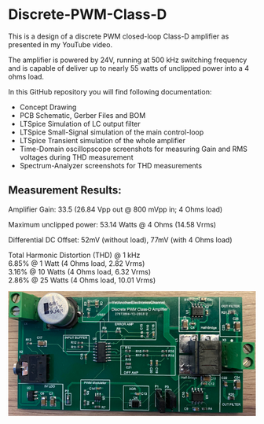 # Discrete-PWM-Class-D
This is a design of a discrete PWM closed-loop Class-D amplifier as presented in my YouTube video.

The amplifier is powered by 24V, running at 500 kHz switching frequency and is capable of deliver up to nearly 55 watts of unclipped power into a 4 ohms load.

In this GitHub repository you will find following documentation:
- Concept Drawing
- PCB Schematic, Gerber Files and BOM
- LTSpice Simulation of LC output filter
- LTSpice Small-Signal simulation of the main control-loop
- LTSpice Transient simulation of the whole amplifier
- Time-Domain oscillopscope screenshots for measuring Gain and RMS voltages during THD measurement
- Spectrum-Analyzer screenshots for THD measurements


## Measurement Results:
Amplifier Gain: 33.5 (26.84 Vpp out @ 800 mVpp in; 4 Ohms load)

Maximum unclipped power: 53.14 Watts @ 4 Ohms (14.58 Vrms)

Differential DC Offset: 52mV (without load), 77mV (with 4 Ohms load)

Total Harmonic Distortion (THD) @ 1 kHz  
6.85% @ 1 Watt (4 Ohms load, 2.82 Vrms)  
3.16% @ 10 Watts (4 Ohms load, 6.32 Vrms)  
2.86% @ 25 Watts (4 Ohms load, 10.01 Vrms)  

![PCB](PCB.jpg)
